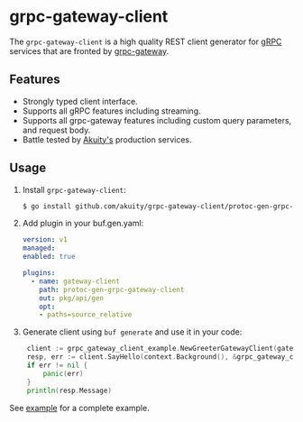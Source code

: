# grpc-gateway-client

The `grpc-gateway-client` is a high quality REST client generator for [gRPC](https://grpc.io/) services that are fronted by [grpc-gateway](https://github.com/grpc-ecosystem/grpc-gateway).

## Features

- Strongly typed client interface.
- Supports all gRPC features including streaming.
- Supports all grpc-gateway features including custom query parameters, and request body.
- Battle tested by [Akuity's](https://akuity.io/) production services.


## Usage

1. Install `grpc-gateway-client`:

    ```bash
    $ go install github.com/akuity/grpc-gateway-client/protoc-gen-grpc-gateway-client@latest
    ```
1. Add plugin in your buf.gen.yaml:

    ```yaml
    version: v1
    managed:
    enabled: true

    plugins:
      - name: gateway-client
        path: protoc-gen-grpc-gateway-client
        out: pkg/api/gen
        opt:
        - paths=source_relative
    ```
1. Generate client using `buf generate` and use it in your code:

   ```go
    client := grpc_gateway_client_example.NewGreeterGatewayClient(gateway.NewClient(baseURL))
    resp, err := client.SayHello(context.Background(), &grpc_gateway_client_example.HelloRequest{Name: "World"})
    if err != nil {
        panic(err)
    }
    println(resp.Message)
    ```

See [example](./example/README.md) for a complete example.